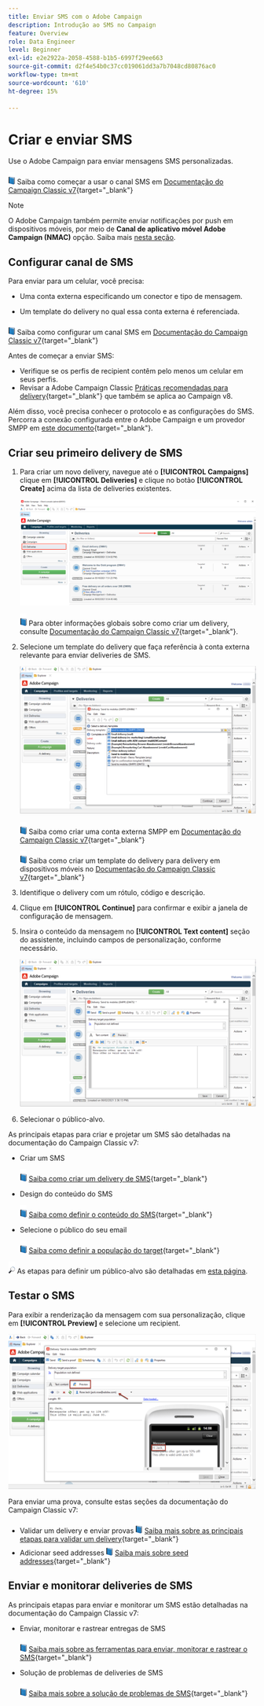 ```yaml
---
title: Enviar SMS com o Adobe Campaign
description: Introdução ao SMS no Campaign
feature: Overview
role: Data Engineer
level: Beginner
exl-id: e2e2922a-2058-4588-b1b5-6997f29ee663
source-git-commit: d2f4e54b0c37cc019061dd3a7b7048cd80876ac0
workflow-type: tm+mt
source-wordcount: '610'
ht-degree: 15%

---
```


# Criar e enviar SMS

Use o Adobe Campaign para enviar mensagens SMS personalizadas.

![](../assets/do-not-localize/book.png) Saiba como começar a usar o canal SMS em [Documentação do Campaign Classic v7](https://experienceleague.adobe.com/docs/campaign-classic/using/sending-messages/sending-messages-on-mobiles/sms-channel.html){target=&quot;_blank&quot;}

>[!NOTE]
>
>O Adobe Campaign também permite enviar notificações por push em dispositivos móveis, por meio de **Canal de aplicativo móvel Adobe Campaign (NMAC)** opção. Saiba mais [nesta seção](push.md).

## Configurar canal de SMS

Para enviar para um celular, você precisa:

* Uma conta externa especificando um conector e tipo de mensagem.

* Um template do delivery no qual essa conta externa é referenciada.

![](../assets/do-not-localize/book.png)  Saiba como configurar um canal SMS em [Documentação do Campaign Classic v7](https://experienceleague.adobe.com/docs/campaign-classic/using/sending-messages/sending-messages-on-mobiles/sms-set-up.html?lang=en#sending-messages){target=&quot;_blank&quot;}

Antes de começar a enviar SMS:

* Verifique se os perfis de recipient contêm pelo menos um celular em seus perfis.
* Revisar a Adobe Campaign Classic [Práticas recomendadas para delivery](https://experienceleague.adobe.com/docs/campaign-classic/using/sending-messages/key-steps-when-creating-a-delivery/delivery-bestpractices/delivery-best-practices.html?lang=en#sending-messages){target=&quot;_blank&quot;} que também se aplica ao Campaign v8.

Além disso, você precisa conhecer o protocolo e as configurações do SMS. Percorra a conexão configurada entre o Adobe Campaign e um provedor SMPP em [este documento](https://experienceleague.adobe.com/docs/campaign-classic/using/sending-messages/sending-messages-on-mobiles/sms-protocol.html?lang=en#sending-messages){target=&quot;_blank&quot;}.

## Criar seu primeiro delivery de SMS

1. Para criar um novo delivery, navegue até o **[!UICONTROL Campaigns]** clique em **[!UICONTROL Deliveries]** e clique no botão **[!UICONTROL Create]** acima da lista de deliveries existentes.

   ![](assets/delivery_step_1.png)

   ![](../assets/do-not-localize/book.png) Para obter informações globais sobre como criar um delivery, consulte [Documentação do Campaign Classic v7](https://experienceleague.adobe.com/docs/campaign-classic/using/sending-messages/key-steps-when-creating-a-delivery/steps-about-delivery-creation-steps.html?lang=en#sending-messages){target=&quot;_blank&quot;}.

1. Selecione um template do delivery que faça referência à conta externa relevante para enviar deliveries de SMS.

   ![](assets/sms-template-list.png)

   ![](../assets/do-not-localize/book.png) Saiba como criar uma conta externa SMPP em [Documentação do Campaign Classic v7](https://experienceleague.adobe.com/docs/campaign-classic/using/sending-messages/sending-messages-on-mobiles/sms-set-up.html?lang=en#creating-an-smpp-external-account){target=&quot;_blank&quot;}

   ![](../assets/do-not-localize/book.png) Saiba como criar um template do delivery para delivery em dispositivos móveis no [Documentação do Campaign Classic v7](https://experienceleague.adobe.com/docs/campaign-classic/using/sending-messages/sending-messages-on-mobiles/sms-set-up.html?lang=en#changing-the-delivery-template){target=&quot;_blank&quot;}

1. Identifique o delivery com um rótulo, código e descrição.

1. Clique em **[!UICONTROL Continue]** para confirmar e exibir a janela de configuração de mensagem.

1. Insira o conteúdo da mensagem no **[!UICONTROL Text content]** seção do assistente, incluindo campos de personalização, conforme necessário.

   ![](assets/sms-content.png)

1. Selecionar o público-alvo.

As principais etapas para criar e projetar um SMS são detalhadas na documentação do Campaign Classic v7:

* Criar um SMS

   ![](../assets/do-not-localize/book.png) [Saiba como criar um delivery de SMS](https://experienceleague.adobe.com/docs/campaign-classic/using/sending-messages/sending-messages-on-mobiles/sms-create.html?lang=en#sending-messages){target=&quot;_blank&quot;}

* Design do conteúdo do SMS

   ![](../assets/do-not-localize/book.png) [Saiba como definir o conteúdo do SMS](https://experienceleague.adobe.com/docs/campaign-classic/using/sending-messages/sending-messages-on-mobiles/sms-create.html?lang=en#defining-the-sms-content){target=&quot;_blank&quot;}

* Selecione o público do seu email

   ![](../assets/do-not-localize/book.png) [Saiba como definir a população do target](https://experienceleague.adobe.com/docs/campaign-classic/using/sending-messages/key-steps-when-creating-a-delivery/steps-defining-the-target-population.html){target=&quot;_blank&quot;}

![](../assets/do-not-localize/glass.png) As etapas para definir um público-alvo são detalhadas em [esta página](../start/audiences.md).

## Testar o SMS

Para exibir a renderização da mensagem com sua personalização, clique em **[!UICONTROL Preview]** e selecione um recipient.

![](assets/sms-preview.png)

Para enviar uma prova, consulte estas seções da documentação do Campaign Classic v7:

* Validar um delivery e enviar provas
   ![](../assets/do-not-localize/book.png) [Saiba mais sobre as principais etapas para validar um delivery](https://experienceleague.adobe.com/docs/campaign-classic/using/sending-messages/key-steps-when-creating-a-delivery/steps-validating-the-delivery.html){target=&quot;_blank&quot;}
* Adicionar seed addresses
   ![](../assets/do-not-localize/book.png) [Saiba mais sobre seed addresses](https://experienceleague.adobe.com/docs/campaign-classic/using/sending-messages/using-seed-addresses/about-seed-addresses.html){target=&quot;_blank&quot;}

## Enviar e monitorar deliveries de SMS

As principais etapas para enviar e monitorar um SMS estão detalhadas na documentação do Campaign Classic v7:

* Enviar, monitorar e rastrear entregas de SMS

   ![](../assets/do-not-localize/book.png) [Saiba mais sobre as ferramentas para enviar, monitorar e rastrear o SMS](https://experienceleague.adobe.com/docs/campaign-classic/using/sending-messages/sending-messages-on-mobiles/sms-send.html?lang=en#sending-messages){target=&quot;_blank&quot;}

* Solução de problemas de deliveries de SMS

   ![](../assets/do-not-localize/book.png) [Saiba mais sobre a solução de problemas de SMS](https://experienceleague.adobe.com/docs/campaign-classic/using/sending-messages/sending-messages-on-mobiles/troubleshooting-sms.html?lang=en#sending-messages){target=&quot;_blank&quot;}
